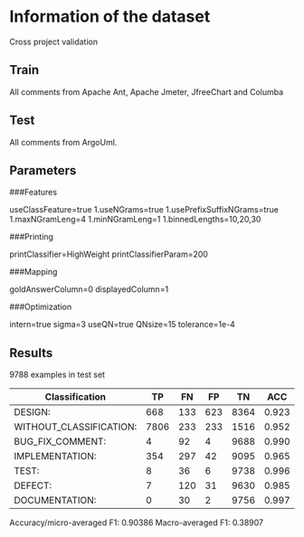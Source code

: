 # Information of the dataset
Cross project validation

## Train 
All comments from Apache Ant, Apache Jmeter, JfreeChart and Columba

## Test

All comments from ArgoUml. 

## Parameters
###Features

useClassFeature=true
1.useNGrams=true
1.usePrefixSuffixNGrams=true
1.maxNGramLeng=4
1.minNGramLeng=1
1.binnedLengths=10,20,30

###Printing

printClassifier=HighWeight
printClassifierParam=200

###Mapping

goldAnswerColumn=0
displayedColumn=1

###Optimization

intern=true
sigma=3
useQN=true
QNsize=15
tolerance=1e-4

## Results

9788 examples in test set

|Classification          | TP |FN |FP |TN  |ACC  | P   |  R  | F1  |
|------------------------|----|---|---|----|-----|-----|-----|-----|
|DESIGN:                 |668 |133|623|8364|0.923|0.517|0.834|0.639|
|WITHOUT_CLASSIFICATION: |7806|233|233|1516|0.952|0.971|0.971|0.971|
|BUG_FIX_COMMENT:        |4   |92 |4  |9688|0.990|0.500|0.042|0.077|
|IMPLEMENTATION:         |354 |297|42 |9095|0.965|0.894|0.544|0.676|
|TEST:                   |8   |36 |6  |9738|0.996|0.571|0.182|0.276|
|DEFECT:                 |7   |120|31 |9630|0.985|0.184|0.055|0.085|
|DOCUMENTATION:          |0   |30 |2  |9756|0.997|0.000|0.000|0.000|

Accuracy/micro-averaged F1: 0.90386
Macro-averaged F1: 0.38907




